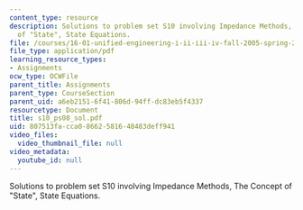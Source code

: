 ```yaml
---
content_type: resource
description: Solutions to problem set S10 involving Impedance Methods, The Concept
  of "State", State Equations.
file: /courses/16-01-unified-engineering-i-ii-iii-iv-fall-2005-spring-2006/807513facca08662581648483deff941_s10_ps08_sol.pdf
file_type: application/pdf
learning_resource_types:
- Assignments
ocw_type: OCWFile
parent_title: Assignments
parent_type: CourseSection
parent_uid: a6eb2151-6f41-806d-94ff-dc83eb5f4337
resourcetype: Document
title: s10_ps08_sol.pdf
uid: 807513fa-cca0-8662-5816-48483deff941
video_files:
  video_thumbnail_file: null
video_metadata:
  youtube_id: null
---
```

Solutions to problem set S10 involving Impedance Methods, The Concept of "State", State Equations.